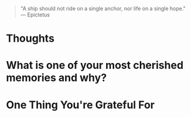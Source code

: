 
> \"A ship should not ride on a single anchor, nor life on a single hope.\" — Epictetus

# Thoughts

# What is one of your most cherished memories and why?

# One Thing You're Grateful For

